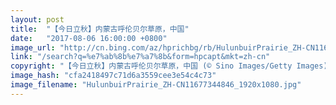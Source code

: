 ```yaml
---
layout: post
title:  "【今日立秋】内蒙古呼伦贝尔草原，中国"
date:   "2017-08-06 16:00:00 +0800"
image_url: "http://cn.bing.com/az/hprichbg/rb/HulunbuirPrairie_ZH-CN11677344846_1920x1080.jpg"
link: "/search?q=%e7%ab%8b%e7%a7%8b&form=hpcapt&mkt=zh-cn"
copyright: "【今日立秋】内蒙古呼伦贝尔草原，中国 (© Sino Images/Getty Images)"
image_hash: "cfa2418497c71d6a3559cee3e54c4c73"
image_filename: "HulunbuirPrairie_ZH-CN11677344846_1920x1080.jpg"
---
```

